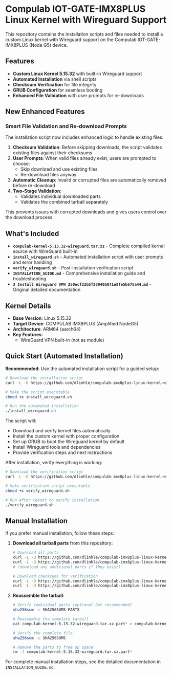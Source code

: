 # Compulab IOT-GATE-IMX8PLUS Linux Kernel with Wireguard Support

This repository contains the installation scripts and files needed to install a custom Linux kernel with Wireguard support on the Compulab IOT-GATE-IMX8PLUS (Node G5) device.

## Features

- **Custom Linux Kernel 5.15.32** with built-in Wireguard support
- **Automated Installation** via shell scripts
- **Checksum Verification** for file integrity
- **GRUB Configuration** for seamless booting
- **Enhanced File Validation** with user prompts for re-downloads

## New Enhanced Features

### Smart File Validation and Re-download Prompts

The installation script now includes enhanced logic to handle existing files:

1. **Checksum Validation**: Before skipping downloads, the script validates existing files against their checksums
2. **User Prompts**: When valid files already exist, users are prompted to choose:
   - Skip download and use existing files
   - Re-download files anyway
3. **Automatic Cleanup**: Invalid or corrupted files are automatically removed before re-download
4. **Two-Stage Validation**: 
   - Validates individual downloaded parts
   - Validates the combined tarball separately

This prevents issues with corrupted downloads and gives users control over the download process.

## What's Included

- **`compulab-kernel-5.15.32-wireguard.tar.xz`** - Complete compiled kernel source with WireGuard built-in
- **`install_wireguard.sh`** - Automated installation script with user prompts and error handling
- **`verify_wireguard.sh`** - Post-installation verification script
- **`INSTALLATION_GUIDE.md`** - Comprehensive installation guide and troubleshooting
- **`3 Install Wireguard VPN 250ecf22b5f28040b071e8fe5b675a44.md`** - Original detailed documentation

## Kernel Details

- **Base Version**: Linux 5.15.32
- **Target Device**: COMPULAB IMX8PLUS (Amplified NodeG5)
- **Architecture**: ARM64 (aarch64)
- **Key Features**:
  - WireGuard VPN built-in (not as module)

## Quick Start (Automated Installation)

**Recommended**: Use the automated installation script for a guided setup:

```bash
# Download the installation script
curl -L -O https://github.com/dlinhle/compulab-imx8plus-linux-kernel-wireguard/raw/main/install_wireguard.sh

# Make the script executable
chmod +x install_wireguard.sh

# Run the automated installation
./install_wireguard.sh
```

The script will:
- Download and verify kernel files automatically
- Install the custom kernel with proper configuration
- Set up GRUB to boot the Wireguard kernel by default
- Install Wireguard tools and dependencies
- Provide verification steps and next instructions

After installation, verify everything is working:
```bash
# Download the verification script
curl -L -O https://github.com/dlinhle/compulab-imx8plus-linux-kernel-wireguard/raw/main/verify_wireguard.sh

# Make verification script executable
chmod +x verify_wireguard.sh

# Run after reboot to verify installation
./verify_wireguard.sh
```

## Manual Installation

If you prefer manual installation, follow these steps:

1. **Download all tarball parts** from this repository:
   ```bash
   # Download all parts
   curl -L -O https://github.com/dlinhle/compulab-imx8plus-linux-kernel-wireguard/raw/main/compulab-kernel-5.15.32-wireguard.tar.xz.partaa
   curl -L -O https://github.com/dlinhle/compulab-imx8plus-linux-kernel-wireguard/raw/main/compulab-kernel-5.15.32-wireguard.tar.xz.partab
   # (download any additional parts if they exist)

   # Download checksums for verification
   curl -L -O https://github.com/dlinhle/compulab-imx8plus-linux-kernel-wireguard/raw/main/SHA256SUMS
   curl -L -O https://github.com/dlinhle/compulab-imx8plus-linux-kernel-wireguard/raw/main/SHA256SUMS-PARTS
   ```

2. **Reassemble the tarball**:
   ```bash
   # Verify individual parts (optional but recommended)
   sha256sum -c SHA256SUMS-PARTS
   
   # Reassemble the complete tarball
   cat compulab-kernel-5.15.32-wireguard.tar.xz.part* > compulab-kernel-5.15.32-wireguard.tar.xz
   
   # Verify the complete file
   sha256sum -c SHA256SUMS

   # Remove the parts to free up space
   rm -f compulab-kernel-5.15.32-wireguard.tar.xz.part*
   ```

For complete manual installation steps, see the detailed documentation in `INSTALLATION_GUIDE.md`.